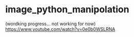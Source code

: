 # image_python_manipolation
(wordking progress... not working for now) 
https://www.youtube.com/watch?v=0e0b0WSLRNA
